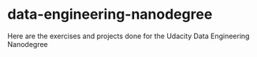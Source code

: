 # data-engineering-nanodegree

Here are the exercises and projects done for the Udacity Data Engineering Nanodegree
